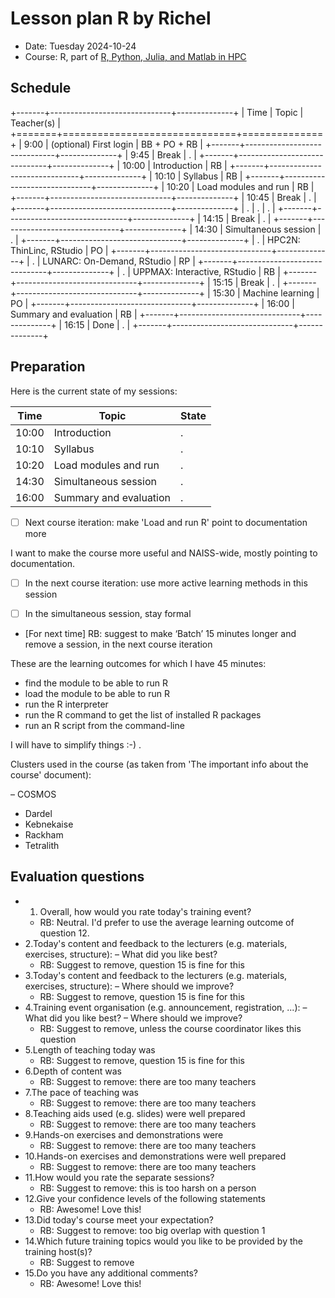 # Lesson plan R by Richel

- Date: Tuesday 2024-10-24
- Course: R, part of [R, Python, Julia, and Matlab in HPC](https://github.com/UPPMAX/R-python-julia-matlab-HPC/)

## Schedule

+-------+------------------------------+--------------+
| Time  | Topic                        | Teacher(s)   |
+=======+==============================+==============+
| 9:00  | (optional) First login       | BB + PO + RB |
+-------+------------------------------+--------------+
| 9:45  | Break                        | .            |
+-------+------------------------------+--------------+
| 10:00 | Introduction                 | RB           |
+-------+------------------------------+--------------+
| 10:10 | Syllabus                     | RB           |
+-------+------------------------------+--------------+
| 10:20 | Load modules and run         | RB           |
+-------+------------------------------+--------------+
| 10:45 | Break                        | .            |
+-------+------------------------------+--------------+
| .     | .                            | .            |
+-------+------------------------------+--------------+
| 14:15 | Break                        | .            |
+-------+------------------------------+--------------+
| 14:30 | Simultaneous session         | .            |
+-------+------------------------------+--------------+
| .     | HPC2N: ThinLinc, RStudio     | PO           |
+-------+------------------------------+--------------+
| .     | LUNARC: On-Demand, RStudio   | RP           |
+-------+------------------------------+--------------+
| .     | UPPMAX: Interactive, RStudio | RB           |
+-------+------------------------------+--------------+
| 15:15 | Break                        | .            |
+-------+------------------------------+--------------+
| 15:30 | Machine learning             | PO           |
+-------+------------------------------+--------------+
| 16:00 | Summary and evaluation       | RB           |
+-------+------------------------------+--------------+
| 16:15 | Done                         | .            |
+-------+------------------------------+--------------+

## Preparation

Here is the current state of my sessions:

Time  | Topic                   | State
------|-------------------------|------
10:00 | Introduction            |.
10:10 | Syllabus                |.
10:20 | Load modules and run    |.
14:30 | Simultaneous session    |. 
16:00 | Summary and evaluation  |.

- [ ] Next course iteration: make 'Load and run R' point to documentation more

I want to make the course more useful and NAISS-wide, mostly pointing
to documentation.

- [ ] In the next course iteration: use more active learning methods in this
  session

- [ ] In the simultaneous session, stay formal

- [For next time] RB: suggest to make ‘Batch’ 15 minutes longer and remove a session, in the next course iteration

These are the learning outcomes for which I have 45 minutes:

- find the module to be able to run R
- load the module to be able to run R
- run the R interpreter
- run the R command to get the list of installed R packages
- run an R script from the command-line

I will have to simplify things :-) .

Clusters used in the course (as taken from 'The important info about
the course' document):

– COSMOS
- Dardel 
- Kebnekaise 
- Rackham
- Tetralith 




## Evaluation questions

- 1. Overall, how would you rate today's training event?
    - RB: Neutral. I'd prefer to use the average learning outcome
      of question 12.
- 2.Today's content and feedback to the lecturers (e.g. materials, exercises, structure): – What did you like best?
    - RB: Suggest to remove, question 15 is fine for this
- 3.Today's content and feedback to the lecturers (e.g. materials, exercises, structure): – Where should we improve?
    - RB: Suggest to remove, question 15 is fine for this
- 4.Training event organisation (e.g. announcement, registration, ...):  –   What did you like best?      – Where should we improve?
    - RB: Suggest to remove, unless the course coordinator likes this question
- 5.Length of teaching today was
    - RB: Suggest to remove, question 15 is fine for this
- 6.Depth of content was
    - RB: Suggest to remove: there are too many teachers
- 7.The pace of teaching was
    - RB: Suggest to remove: there are too many teachers
- 8.Teaching aids used (e.g. slides) were well prepared
    - RB: Suggest to remove: there are too many teachers
- 9.Hands-on exercises and demonstrations were
    - RB: Suggest to remove: there are too many teachers
- 10.Hands-on exercises and demonstrations were well prepared
    - RB: Suggest to remove: there are too many teachers
- 11.How would you rate the separate sessions?
    - RB: Suggest to remove: this is too harsh on a person
- 12.Give your confidence levels of the following statements
    - RB: Awesome! Love this!
- 13.Did today's course meet your expectation?
    - RB: Suggest to remove: too big overlap with question 1
- 14.Which future training topics would you like to be provided by the training host(s)?
    - RB: Suggest to remove
- 15.Do you have any additional comments?
    - RB: Awesome! Love this!

